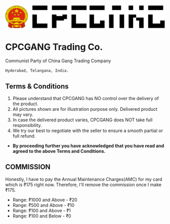 ![CPCGANG](Assets/cpcgang.svg.png) 

# CPCGANG Trading Co.
Communist Party of China Gang Trading Company

```
Hyderabad, Telangana, India.
```
## Terms & Conditions
1) Please understand that CPCGANG has NO control over the delivery of the product.
2) All pictures shown are for illustration purpose only. Delivered product may vary.
3) In case the delivered product varies, CPCGANG does NOT take full responsibility. 
4) We try our best to negotiate with the seller to ensure a smooth partial or full refund. 

* **By proceeding further you have acknowledged that you have read and agreed to the above Terms and Conditions.**

## COMMISSION
Honestly, I have to pay the Annual Maintenance Charges(AMC) for my card which is ₹175 right now. Therefore, I'll remove the commission once I make ₹175. 

* Range: ₹1000 and Above - ₹20
* Range: ₹500 and Above - ₹10
* Range: ₹100 and Above - ₹1
* Range: ₹100 and Below - ₹0



